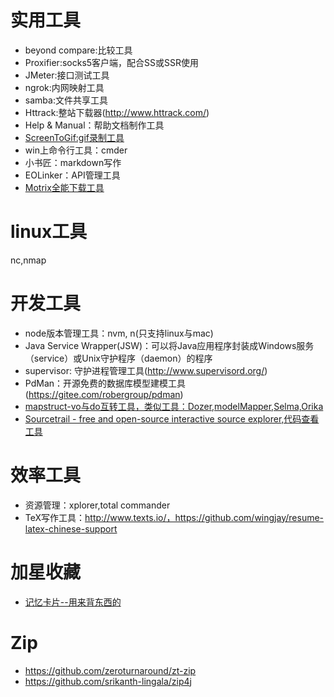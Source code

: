 # 实用工具
- beyond compare:比较工具
- Proxifier:socks5客户端，配合SS或SSR使用
- JMeter:接口测试工具
- ngrok:内网映射工具
- samba:文件共享工具
- Httrack:整站下载器(http://www.httrack.com/)
- Help & Manual：帮助文档制作工具
- [ScreenToGif:gif录制工具](https://github.com/NickeManarin/ScreenToGif)
- win上命令行工具：cmder
- 小书匠：markdown写作
- EOLinker：API管理工具
- [Motrix全能下载工具](https://github.com/agalwood/Motrix)

# linux工具
nc,nmap


# 开发工具
- node版本管理工具：nvm, n(只支持linux与mac)
- Java Service Wrapper(JSW)：可以将Java应用程序封装成Windows服务（service）或Unix守护程序（daemon）的程序
- supervisor: 守护进程管理工具(http://www.supervisord.org/)
- PdMan：开源免费的数据库模型建模工具(https://gitee.com/robergroup/pdman)
- [mapstruct-vo与do互转工具，类似工具：Dozer,modelMapper,Selma,Orika](https://mapstruct.org/)
- [Sourcetrail - free and open-source interactive source explorer,代码查看工具](https://github.com/CoatiSoftware/Sourcetrail)

# 效率工具
- 资源管理：xplorer,total commander
- TeX写作工具：http://www.texts.io/，https://github.com/wingjay/resume-latex-chinese-support

# 加星收藏
- [记忆卡片--用来背东西的](https://apps.ankiweb.net/)

# Zip
- https://github.com/zeroturnaround/zt-zip
- https://github.com/srikanth-lingala/zip4j